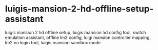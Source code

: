# luigis-mansion-2-hd-offline-setup-assistant
luigis mansion 2 hd offline setup, luigis mansion hd config tool, switch emulation assistant, offline lm2 config, luigi mansion controller mapping, lm2 no login tool, luigis mansion sandbox mode
